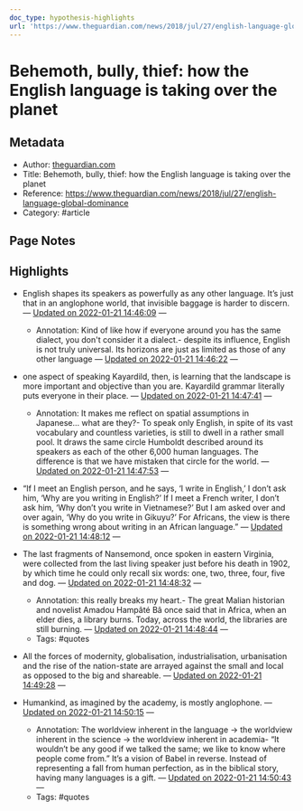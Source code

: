 ```yaml
---
doc_type: hypothesis-highlights
url: 'https://www.theguardian.com/news/2018/jul/27/english-language-global-dominance'
---
```

# Behemoth, bully, thief: how the English language is taking over the planet

## Metadata
- Author: [theguardian.com]()
- Title: Behemoth, bully, thief: how the English language is taking over the planet
- Reference: https://www.theguardian.com/news/2018/jul/27/english-language-global-dominance
- Category: #article

## Page Notes


## Highlights
- English shapes its speakers as powerfully as any other language. It’s just that in an anglophone world, that invisible baggage is harder to discern. — [Updated on 2022-01-21 14:46:09](https://hyp.is/by_GCnp9EeyeoPvDOVk41w/www.theguardian.com/news/2018/jul/27/english-language-global-dominance)  — 

   - Annotation: Kind of like how if everyone around you has the same dialect, you don't consider it a dialect.- despite its influence, English is not truly universal. Its horizons are just as limited as those of any other language — [Updated on 2022-01-21 14:46:22](https://hyp.is/drIO9np9EeyZXcMnxRiJZQ/www.theguardian.com/news/2018/jul/27/english-language-global-dominance)  — 

- one aspect of speaking Kayardild, then, is learning that the landscape is more important and objective than you are. Kayardild grammar literally puts everyone in their place. — [Updated on 2022-01-21 14:47:41](https://hyp.is/gFNgQHp9EeykObtBp4BvFQ/www.theguardian.com/news/2018/jul/27/english-language-global-dominance)  — 

   - Annotation: It makes me reflect on spatial assumptions in Japanese... what are they?- To speak only English, in spite of its vast vocabulary and countless varieties, is still to dwell in a rather small pool. It draws the same circle Humboldt described around its speakers as each of the other 6,000 human languages. The difference is that we have mistaken that circle for the world. — [Updated on 2022-01-21 14:47:53](https://hyp.is/rS59enp9EeyLJUNRPxEAbg/www.theguardian.com/news/2018/jul/27/english-language-global-dominance)  — 

- “If I meet an English person, and he says, ‘I write in English,’ I don’t ask him, ‘Why are you writing in English?’ If I meet a French writer, I don’t ask him, ‘Why don’t you write in Vietnamese?’ But I am asked over and over again, ‘Why do you write in Gikuyu?’ For Africans, the view is there is something wrong about writing in an African language.” — [Updated on 2022-01-21 14:48:12](https://hyp.is/uDBEfnp9Eeyc7otLAqNgMQ/www.theguardian.com/news/2018/jul/27/english-language-global-dominance)  — 

- The last fragments of Nansemond, once spoken in eastern Virginia, were collected from the last living speaker just before his death in 1902, by which time he could only recall six words: one, two, three, four, five and dog. — [Updated on 2022-01-21 14:48:32](https://hyp.is/xKN4tnp9EeyeoselXAk8sQ/www.theguardian.com/news/2018/jul/27/english-language-global-dominance)  — 

   - Annotation: this really breaks my heart.- The great Malian historian and novelist Amadou Hampâté Bâ once said that in Africa, when an elder dies, a library burns. Today, across the world, the libraries are still burning. — [Updated on 2022-01-21 14:48:44](https://hyp.is/xzhHKHp9Eeylak9EIYsSRg/www.theguardian.com/news/2018/jul/27/english-language-global-dominance)  — 
   - Tags: #quotes 
- All the forces of modernity, globalisation, industrialisation, urbanisation and the rise of the nation-state are arrayed against the small and local as opposed to the big and shareable. — [Updated on 2022-01-21 14:49:28](https://hyp.is/5Y8FpHp9EeyPTZ8vpVXHxw/www.theguardian.com/news/2018/jul/27/english-language-global-dominance)  — 

- Humankind, as imagined by the academy, is mostly anglophone. — [Updated on 2022-01-21 14:50:15](https://hyp.is/AaVNrHp-Eey1lWM4KDfvFw/www.theguardian.com/news/2018/jul/27/english-language-global-dominance)  — 

   - Annotation: The worldview inherent in the language -> the worldview inherent in the science -> the worldview inherent in academia- “It wouldn’t be any good if we talked the same; we like to know where people come from.” It’s a vision of Babel in reverse. Instead of representing a fall from human perfection, as in the biblical story, having many languages is a gift. — [Updated on 2022-01-21 14:50:43](https://hyp.is/EkLSnHp-Eey5XUdQ9PaBaA/www.theguardian.com/news/2018/jul/27/english-language-global-dominance)  — 
   - Tags: #quotes 
